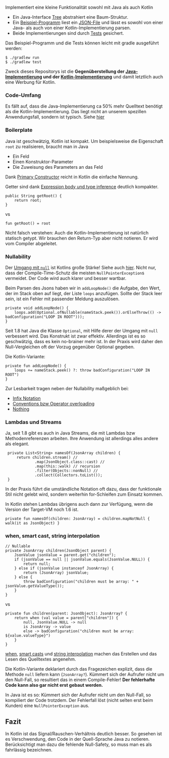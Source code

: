 Implementiert eine kleine Funktionalität sowohl mit Java als auch Kotlin

 - Ein Java-Interface [Tree](./src/main/java/tree/Tree.java) abstrahiert eine Baum-Struktur.
 - Ein [Beispiel-Programm](./src/main/java/run/Main.java) liest ein [JSON-File](./src/main/resources/sample.json)
und lässt es sowohl von einer Java- als auch von einer Kotlin-Implementierung parsen.
 - Beide Implementierungen sind durch [Tests](./src/test/kotlin/treetests/TreeTests.kt) gesichert. 

Das Beispiel-Programm und die Tests können leicht mit gradle ausgeführt werden:

    $ ./gradlew run
    $ ./gradlew test

Zweck dieses Repositorys ist die **Gegenüberstellung der [Java-Implementierung](./src/main/java/javatree/JavaTree.java) und der [Kotlin-Implementierung](./src/main/kotlin/kotlintree/KotlinTree.kt)**
und damit letztlich auch eine Werbung für Kotlin.

### Code-Umfang
Es fällt auf, dass die Java-Implementierung ca 50% mehr Quelltext benötigt als die Kotlin-Implementierung.
Das liegt nicht an unserem spezillen Anwendungsfall, sondern ist typisch. Siehe [hier](https://kotlinlang.org/docs/reference/faq.html#what-advantages-does-kotlin-give-me-over-the-java-programming-language)

### Boilerplate
Java ist geschwätzig, Kotlin ist kompakt. Um beispielsweise die Eigenschaft `root` zu realisieren, braucht man
in Java
 - Ein Feld
 - Einen Konstruktor-Parameter
 - Die Zuweisung des Parameters an das Feld

Dank [Primary Constructor](https://kotlinlang.org/docs/reference/classes.html#constructors) reicht in Kotlin
die einfache Nennung.

Getter sind dank [Expression body und type inference](https://kotlinlang.org/docs/reference/basic-syntax.html#defining-functions)
deutlich kompakter.

    public String getRoot() {
        return root;
    }
    
vs
    
    fun getRoot() = root
    
Nicht falsch verstehen: Auch die Kotlin-Implementierung ist natürlich statisch getypt. Wir brauchen den
Return-Typ aber nicht notieren. Er wird vom Compiler abgeleitet.

### Nullability
Der [Umgang mit `null`](https://kotlinlang.org/docs/reference/null-safety.html) ist Kotlins große Stärke!
Siehe auch [hier](https://medium.com/@elizarov/null-is-your-friend-not-a-mistake-b63ff1751dd5).
Nicht nur, dass der Compile-Time-Schutz die meisten `NullPointerException`s vermeidet. Der Code wird auch
klarer und besser wartbar.

Beim Parsen des Jsons haben wir in `addLoopNode()` die Aufgabe, den Wert, der im Stack oben auf liegt,
der Liste `loops` anzufügen. Sollte der Stack leer sein, ist ein Fehler mit passender Meldung auszulösen.

    private void addLoopNode() {
        loops.add(Optional.ofNullable(nameStack.peek()).orElseThrow(() -> badConfiguration("LOOP IN ROOT")));
    }

Seit 1.8 hat Java die Klasse `Optional`, mit Hilfe derer der Umgang mit `null` verbessert wird.
Das Konstrukt ist zwar effektiv. Allerdings ist es so geschwätzig, dass es kein no-brainer mehr ist.
In der Praxis wird daher den Null-Vergleichen oft der Vorzug gegenüber Optional gegeben.

Die Kotlin-Variante:

    private fun addLoopNode() {
        loops += nameStack.peek() ?: throw badConfiguration("LOOP IN ROOT")
    }

Zur Lesbarkeit tragen neben der Nullability maßgeblich bei:
 - [Infix Notation](https://kotlinlang.org/docs/reference/functions.html#infix-notation)
 - [Conventions bzw Operator overloading](https://kotlinlang.org/docs/reference/operator-overloading.html)
 - [Nothing](https://kotlinlang.org/api/latest/jvm/stdlib/kotlin/-nothing.html)
 
 ### Lambdas und Streams
 Ja, seit 1.8 gibt es auch in Java Streams, die mit Lambdas bzw Methodenreferenzen arbeiten.
 Ihre Anwendung ist allerdings alles andere als elegant.
 
     private List<String> namesOf(JsonArray children) {
         return children.stream() //
                 .map(JsonObject.class::cast) //
                 .map(this::walk) // recursion
                 .filter(Objects::nonNull) //
                 .collect(Collectors.toList());
     }

In der Praxis führt die umständliche Notation oft dazu, dass der funktionale Stil nicht gelebt wird,
sondern weiterhin for-Schleifen zum Einsatz kommen.

In Kotlin stehen Lambdas übrigens auch dann zur Verfügung, wenn die Version der Target-VM noch 1.6 ist.

    private fun namesOf(children: JsonArray) = children.mapNotNull { walk(it as JsonObject) }

### when, smart cast, string interpolation

    // Nullable
    private JsonArray children(JsonObject parent) {
        JsonValue jsonValue = parent.get("children");
        if (jsonValue == null || jsonValue.equals(JsonValue.NULL)) {
            return null;
        } else if (jsonValue instanceof JsonArray) {
            return (JsonArray) jsonValue;
        } else {
            throw badConfiguration("children must be array: " + jsonValue.getValueType());
        }
    }

vs

    private fun children(parent: JsonObject): JsonArray? {
        return when (val value = parent["children"]) {
            null, JsonValue.NULL -> null
            is JsonArray -> value
            else -> badConfiguration("children must be array: ${value.valueType}")
        }
    }

[when](https://kotlinlang.org/docs/reference/control-flow.html#when-expression),
[smart casts](https://kotlinlang.org/docs/reference/typecasts.html#smart-casts) und
[string interpolation](https://kotlinlang.org/docs/reference/basic-types.html#string-templates)
machen das Erstellen und das Lesen des Quelltextes angenehm.

Die Kotlin-Variante deklariert durch das Fragezeichen explizit, dass die Methode `null` liefern
kann (`JsonArray?`). Kümmert sich der Aufrufer nicht um den Null-Fall, so resultiert das in einem
Compile-Fehler! **Der fehlerhafte Code kann also gar nicht erst gebaut werden.**

In Java ist es so: Kümmert sich der Aufrufer nicht um den Null-Fall, so kompiliert der Code trotzdem.
Der Fehlerfall löst (nicht selten erst beim Kunden) eine `NullPointerException` aus.   

## Fazit
In Kotlin ist das Signal/Rauschen-Verhältnis deutlich besser. So gesehen ist es Verschwendung,
den Code in der Quell-Sprache Java zu notieren. Berücksichtigt man dazu die fehlende Null-Safety,
so muss man es als fahrlässig bezeichnen. 